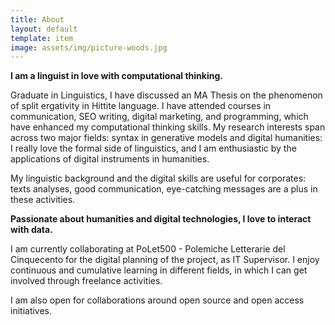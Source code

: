```yaml
---
title: About
layout: default
template: item
image: assets/img/picture-woods.jpg
---
```


**I am a linguist in love with computational thinking.**

Graduate in Linguistics, I have discussed an MA Thesis on the phenomenon of split ergativity in Hittite language. I have attended courses in communication, SEO writing, digital marketing, and programming, which have enhanced my computational thinking skills.
My research interests span across two major fields: syntax in generative models and digital humanities: I really love the formal side of linguistics, and I am enthusiastic by the applications of digital instruments in humanities.

My linguistic background and the digital skills are useful for corporates: texts analyses, good communication, eye-catching messages are a plus in these activities.


**Passionate about humanities and digital technologies, I love to interact with data.**

I am currently collaborating at PoLet500 - Polemiche Letterarie del Cinquecento for the digital planning of the project, as IT Supervisor.
I enjoy continuous and cumulative learning in different fields, in which I can get involved through freelance activities. 

I am also open for collaborations around open source and open access initiatives.

